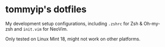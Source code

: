 # tommyip's dotfiles

My development setup configurations, including `.zshrc` for Zsh & Oh-my-zsh and
`init.vim` for NeoVim.

Only tested on Linux Mint 18, might not work on other platforms.
